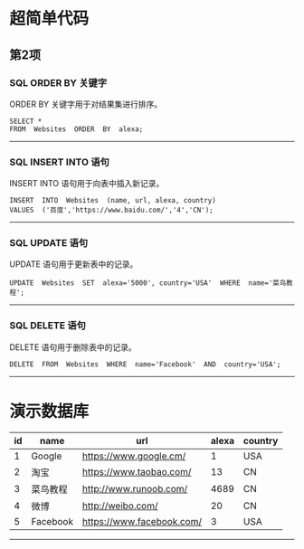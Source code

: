 # 超简单代码
## 第2项
### SQL ORDER BY 关键字
ORDER BY 关键字用于对结果集进行排序。
```
SELECT * 
FROM  Websites  ORDER  BY  alexa;
```
***
### SQL INSERT INTO 语句
INSERT INTO 语句用于向表中插入新记录。
```
INSERT  INTO  Websites  (name, url, alexa, country)  
VALUES  ('百度','https://www.baidu.com/','4','CN');
```
***
### SQL UPDATE 语句
UPDATE 语句用于更新表中的记录。
```
UPDATE  Websites  SET  alexa='5000', country='USA'  WHERE  name='菜鸟教程';
```
***
### SQL DELETE 语句
DELETE 语句用于删除表中的记录。
```
DELETE  FROM  Websites  WHERE  name='Facebook'  AND  country='USA';
```
***
# 演示数据库

|id|name|url|alexa|country|
|-|-|-|-|-|
|1|Google| https://www.google.cm/|1|USA|
|2|淘宝|https://www.taobao.com/|13|CN|
|3|菜鸟教程|http://www.runoob.com/|4689|CN|
|4|微博|http://weibo.com/|20|CN|
|5|Facebook|https://www.facebook.com/|3|USA|

***
